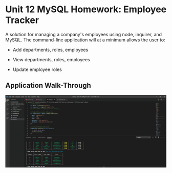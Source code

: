 # Unit 12 MySQL Homework: Employee Tracker

A solution for managing a company's employees using node, inquirer, and MySQL. The command-line application will at a minimum allows the user to:

  * Add departments, roles, employees

  * View departments, roles, employees

  * Update employee roles

## Application Walk-Through

[<img src="Assets\Application-Capture.JPG">](https://drive.google.com/file/d/1caM5CQQp-RtOSnLn2CKZFmWOaDyQRlmW/view)